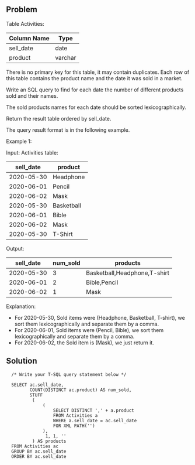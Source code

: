 ## Problem

Table Activities:

| Column Name | Type    |
|-------------|---------|
| sell_date   | date    |
| product     | varchar |

There is no primary key for this table, it may contain duplicates.
Each row of this table contains the product name and the date it was sold in a market.
 

Write an SQL query to find for each date the number of different products sold and their names.

The sold products names for each date should be sorted lexicographically.

Return the result table ordered by sell_date.

The query result format is in the following example.

 

Example 1:

Input: 
Activities table:

| sell_date  | product    |
|------------|------------|
| 2020-05-30 | Headphone  |
| 2020-06-01 | Pencil     |
| 2020-06-02 | Mask       |
| 2020-05-30 | Basketball |
| 2020-06-01 | Bible      |
| 2020-06-02 | Mask       |
| 2020-05-30 | T-Shirt    |

Output: 

| sell_date  | num_sold | products                     |
|------------|----------|------------------------------|
| 2020-05-30 | 3        | Basketball,Headphone,T-shirt |
| 2020-06-01 | 2        | Bible,Pencil                 |
| 2020-06-02 | 1        | Mask                         |

Explanation: 
 * For 2020-05-30, Sold items were (Headphone, Basketball, T-shirt), we sort them lexicographically and separate them by a comma.
 * For 2020-06-01, Sold items were (Pencil, Bible), we sort them lexicographically and separate them by a comma.
 * For 2020-06-02, the Sold item is (Mask), we just return it.

## Solution

      /* Write your T-SQL query statement below */

      SELECT ac.sell_date, 
             COUNT(DISTINCT ac.product) AS num_sold,  
             STUFF
              (
                  (
                      SELECT DISTINCT ',' + a.product 
                      FROM Activities a 
                      WHERE a.sell_date = ac.sell_date
                      FOR XML PATH('')
                  ),
                   1, 1, ''
              ) AS products                     
      FROM Activities ac
      GROUP BY ac.sell_date 
      ORDER BY ac.sell_date
